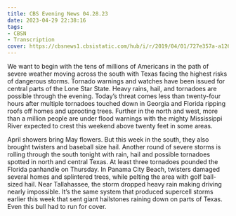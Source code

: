 ```yaml
---
title: CBS Evening News 04.28.23
date: 2023-04-29 22:38:16
tags:
- CBSN
- Transcription
cover: https://cbsnews1.cbsistatic.com/hub/i/r/2019/04/01/727e357a-a126-4138-a2c5-4d3222669d57/thumbnail/640x360/3ff2761028dc5c65cc4f07acd54bcd5c/cbsn2-logo-1920x1080.jpg
---
```

We want to begin with the tens of millions of Americans in the path of severe weather moving across the south with Texas facing the highest risks of dangerous storms. Tornado warnings and watches have been issued for central parts of the Lone Star State. Heavy rains, hail, and tornadoes are possible through the evening. Today’s threat comes less than twenty-four hours after multiple tornadoes touched down in Georgia and Florida ripping roofs off homes and uprooting trees. Further in the north and west, more than a million people are under flood warnings with the mighty Mississippi River expected to crest this weekend above twenty feet in some areas. 

April showers bring May flowers. But this week in the south, they also brought twisters and baseball size hail. Another round of severe storms is rolling through the south tonight with rain, hail and possible tornadoes spotted in north and central Texas. At least three tornadoes pounded the Florida panhandle on Thursday. In Panama City Beach, twisters damaged several homes and splintered trees, while pelting the area with golf ball-sized hail. Near Tallahassee, the storm dropped heavy rain making driving nearly impossible. It’s the same system that produced supercell storms earlier this week that sent giant hailstones raining down on parts of Texas. Even this bull had to run for cover. 
